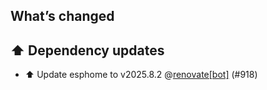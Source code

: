 ## What’s changed
## ⬆️ Dependency updates

- ⬆️ Update esphome to v2025.8.2 @[renovate[bot]](https://github.com/apps/renovate) (#918)
